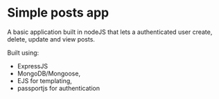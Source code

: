 # Simple posts app

A basic application built in nodeJS that lets a authenticated user create, delete, update and view posts.

Built using:

- ExpressJS 
- MongoDB/Mongoose, 
- EJS for templating, 
- passportjs for authentication 
